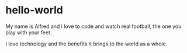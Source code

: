 # hello-world

My name is Alfred and i love to code and watch real football, the one you play with your feet.

I love technology and the benefits it brings to the world as a whole.
